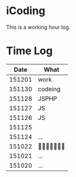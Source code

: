 
# iCoding

This is a working hour log.

# Time Log

|Date|What|
|----|--------|
| 151201|work|
| 151130|codeing|
| 151128|JSPHP|
| 151127|JS|
| 151126|JS|
| 151125|    |
| 151124| ...|
| 151022| 🍅🍅🍅🍅🍅🍅🍅|
| 151021| ...|
| 151020| ...|